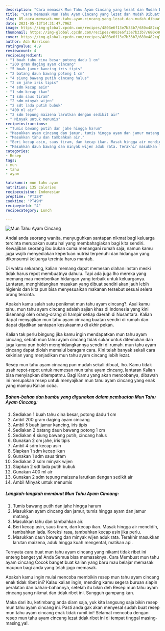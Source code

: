 ```yaml
---
description: "Cara memasak Mun Tahu Ayam Cincang yang lezat dan Mudah Dibuat"
title: "Cara memasak Mun Tahu Ayam Cincang yang lezat dan Mudah Dibuat"
slug: 85-cara-memasak-mun-tahu-ayam-cincang-yang-lezat-dan-mudah-dibuat
date: 2021-05-13T14:31:47.796Z
image: https://img-global.cpcdn.com/recipes/4803e6f13e7b33b7/680x482cq70/mun-tahu-ayam-cincang-foto-resep-utama.jpg
thumbnail: https://img-global.cpcdn.com/recipes/4803e6f13e7b33b7/680x482cq70/mun-tahu-ayam-cincang-foto-resep-utama.jpg
cover: https://img-global.cpcdn.com/recipes/4803e6f13e7b33b7/680x482cq70/mun-tahu-ayam-cincang-foto-resep-utama.jpg
author: Ada Harrison
ratingvalue: 4.9
reviewcount: 4
recipeingredient:
- "1 buah tahu cina besar potong dadu 1 cm"
- "200 gram daging ayam cincang"
- "5 buah jamur kancing iris tipis"
- "2 batang daun bawang potong 1 cm"
- "4 siung bawang putih cincang halus"
- "2 cm jahe iris tipis"
- "4 sdm kecap asin"
- "1 sdm kecap ikan"
- "1 sdm saus tiram"
- "2 sdm minyak wijen"
- "2 sdt lada putih bubuk"
- "400 ml air"
- "2 sdm tepung maizena larutkan dengan sedikit air"
- " Minyak untuk menumis"
recipeinstructions:
- "Tumis bawang putih dan jahe hingga harum"
- "Masukkan ayam cincang dan jamur, tumis hingga ayam dan jamur matang."
- "Masukkan tahu dan tambahkan air."
- "Beri kecap asin, saus tiram, dan kecap ikan. Masak hingga air mendidih, tambahkan lada. Koreksi rasa, tambahkan kecap asin jika perlu."
- "Masukkan daun bawang dan minyak wijen aduk rata. Terakhir masukkan larutan maizena, aduk hingga kuah mengental, matikan api."
categories:
- Resep
tags:
- mun
- tahu
- ayam

katakunci: mun tahu ayam 
nutrition: 135 calories
recipecuisine: Indonesian
preptime: "PT32M"
cooktime: "PT49M"
recipeyield: "4"
recipecategory: Lunch

---
```



![Mun Tahu Ayam Cincang](https://img-global.cpcdn.com/recipes/4803e6f13e7b33b7/680x482cq70/mun-tahu-ayam-cincang-foto-resep-utama.jpg)

Andai anda seorang wanita, menyuguhkan santapan nikmat bagi keluarga tercinta merupakan suatu hal yang membahagiakan bagi kita sendiri. Kewajiban seorang ibu bukan cuma menangani rumah saja, namun kamu juga wajib menyediakan keperluan nutrisi terpenuhi dan hidangan yang dikonsumsi keluarga tercinta harus mantab.

Di waktu  sekarang, kalian memang dapat memesan olahan instan meski tidak harus repot membuatnya dahulu. Tapi ada juga lho mereka yang memang mau memberikan hidangan yang terbaik untuk keluarganya. Lantaran, menghidangkan masakan yang dibuat sendiri akan jauh lebih higienis dan kita pun bisa menyesuaikan makanan tersebut sesuai selera orang tercinta. 



Apakah kamu salah satu penikmat mun tahu ayam cincang?. Asal kamu tahu, mun tahu ayam cincang adalah sajian khas di Indonesia yang kini disenangi oleh orang-orang di hampir setiap daerah di Nusantara. Kalian dapat menyajikan mun tahu ayam cincang buatan sendiri di rumah dan dapat dijadikan santapan kesukaanmu di akhir pekan.

Kalian tak perlu bingung jika kamu ingin mendapatkan mun tahu ayam cincang, sebab mun tahu ayam cincang tidak sukar untuk ditemukan dan juga kamu pun boleh menghidangkannya sendiri di rumah. mun tahu ayam cincang dapat diolah memalui beragam cara. Kini telah banyak sekali cara kekinian yang menjadikan mun tahu ayam cincang lebih lezat.

Resep mun tahu ayam cincang pun mudah sekali dibuat, lho. Kamu tidak usah repot-repot untuk memesan mun tahu ayam cincang, lantaran Kalian bisa menyiapkan ditempatmu. Bagi Kamu yang akan mencobanya, dibawah ini merupakan resep untuk menyajikan mun tahu ayam cincang yang enak yang mampu Kalian coba.

<!--inarticleads1-->

##### Bahan-bahan dan bumbu yang digunakan dalam pembuatan Mun Tahu Ayam Cincang:

1. Sediakan 1 buah tahu cina besar, potong dadu 1 cm
1. Ambil 200 gram daging ayam cincang
1. Ambil 5 buah jamur kancing, iris tipis
1. Sediakan 2 batang daun bawang potong 1 cm
1. Sediakan 4 siung bawang putih, cincang halus
1. Gunakan 2 cm jahe, iris tipis
1. Ambil 4 sdm kecap asin
1. Siapkan 1 sdm kecap ikan
1. Gunakan 1 sdm saus tiram
1. Sediakan 2 sdm minyak wijen
1. Siapkan 2 sdt lada putih bubuk
1. Gunakan 400 ml air
1. Gunakan 2 sdm tepung maizena larutkan dengan sedikit air
1. Ambil  Minyak untuk menumis




<!--inarticleads2-->

##### Langkah-langkah membuat Mun Tahu Ayam Cincang:

1. Tumis bawang putih dan jahe hingga harum
1. Masukkan ayam cincang dan jamur, tumis hingga ayam dan jamur matang.
1. Masukkan tahu dan tambahkan air.
1. Beri kecap asin, saus tiram, dan kecap ikan. Masak hingga air mendidih, tambahkan lada. Koreksi rasa, tambahkan kecap asin jika perlu.
1. Masukkan daun bawang dan minyak wijen aduk rata. Terakhir masukkan larutan maizena, aduk hingga kuah mengental, matikan api.




Ternyata cara buat mun tahu ayam cincang yang nikamt tidak ribet ini enteng banget ya! Anda Semua bisa memasaknya. Cara Membuat mun tahu ayam cincang Cocok banget buat kalian yang baru mau belajar memasak maupun bagi anda yang telah jago memasak.

Apakah kamu ingin mulai mencoba membikin resep mun tahu ayam cincang enak tidak ribet ini? Kalau kalian ingin, mending kamu segera buruan siapin peralatan dan bahan-bahannya, setelah itu bikin deh Resep mun tahu ayam cincang yang nikmat dan tidak ribet ini. Sungguh gampang kan. 

Maka dari itu, ketimbang anda diam saja, yuk kita langsung saja bikin resep mun tahu ayam cincang ini. Pasti anda gak akan menyesal sudah buat resep mun tahu ayam cincang enak tidak rumit ini! Selamat mencoba dengan resep mun tahu ayam cincang lezat tidak ribet ini di tempat tinggal masing-masing,ya!.


